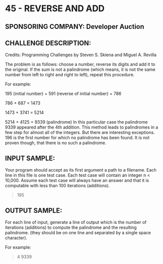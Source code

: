 # 45 - REVERSE AND ADD
## SPONSORING COMPANY: Developer Auction
## CHALLENGE DESCRIPTION:

Credits: Programming Challenges by Steven S. Skiena and Miguel A. Revilla

The problem is as follows: choose a number, reverse its digits and add it to the original. If the sum is not a palindrome (which means, it is not the same number from left to right and right to left), repeat this procedure.

For example:

195 (initial number) + 591 (reverse of initial number) = 786

786 + 687 = 1473

1473 + 3741 = 5214

5214 + 4125 = 9339 (palindrome)
In this particular case the palindrome 9339 appeared after the 4th addition. This method leads to palindromes in a few step for almost all of the integers. But there are interesting exceptions. 196 is the first number for which no palindrome has been found. It is not proven though, that there is no such a palindrome.

## INPUT SAMPLE:

Your program should accept as its first argument a path to a filename. Each line in this file is one test case. Each test case will contain an integer n < 10,000. Assume each test case will always have an answer and that it is computable with less than 100 iterations (additions).

> 195

## OUTPUT SAMPLE:

For each line of input, generate a line of output which is the number of iterations (additions) to compute the palindrome and the resulting palindrome. (they should be on one line and separated by a single space character).

For example:

> 4 9339
